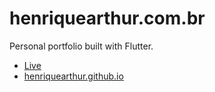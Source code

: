 # henriquearthur.com.br

Personal portfolio built with Flutter.

- [Live](https://henriquearthur.com.br)
- [henriquearthur.github.io](https://github.com/henriquearthur/henriquearthur.github.io)